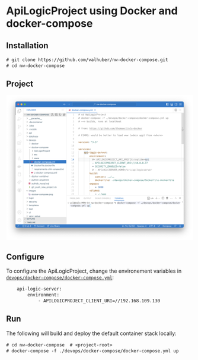# ApiLogicProject using Docker and docker-compose

## Installation

```
# git clone https://github.com/valhuber/nw-docker-compose.git
# cd nw-docker-compose
```

## Project

![Project Structure](images/docker-compose.png)

## Configure

To configure the ApiLogicProject, change the environement variables in [`devops/docker-compose/docker-compose.yml`](docker-compose.yml):
```
    api-logic-server:
        environment:
            - APILOGICPROJECT_CLIENT_URI=//192.168.109.130
```

## Run

The following will build and deploy the default container stack locally:

```
# cd nw-docker-compose  # <project-root>
# docker-compose -f ./devops/docker-compose/docker-compose.yml up
```
